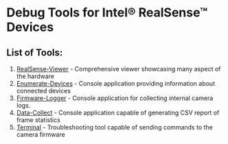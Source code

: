 # Debug Tools for Intel® RealSense™ Devices

## List of Tools:

1. [RealSense-Viewer](./realsense-viewer) - Comprehensive viewer showcasing many aspect of the hardware
2. [Enumerate-Devices](./enumerate-devices) - Console application providing information about connected devices
3. [Firmware-Logger](./fw-logger) - Console application for collecting internal camera logs.
4. [Data-Collect](./data-collect) - Console application capable of generating CSV report of frame statistics
5. [Terminal](./terminal) - Troubleshooting tool capable of sending commands to the camera firmware 

